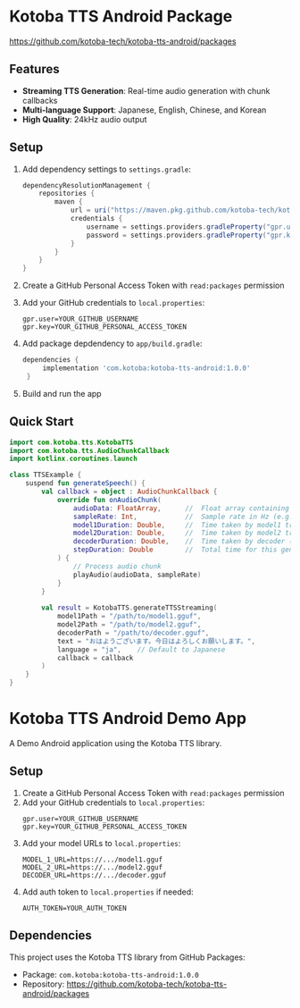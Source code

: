 # Kotoba TTS Android Package

https://github.com/kotoba-tech/kotoba-tts-android/packages

## Features

- **Streaming TTS Generation**: Real-time audio generation with chunk callbacks
- **Multi-language Support**: Japanese, English, Chinese, and Korean
- **High Quality**: 24kHz audio output

## Setup

1. Add dependency settings to `settings.gradle`:
   ```gradle
   dependencyResolutionManagement {
       repositories {
           maven {
               url = uri("https://maven.pkg.github.com/kotoba-tech/kotoba-tts-android")
               credentials {
                   username = settings.providers.gradleProperty("gpr.user").orNull ?: System.getenv("GITHUB_ACTOR")
                   password = settings.providers.gradleProperty("gpr.key").orNull ?: System.getenv("GITHUB_TOKEN")
               }
           }
       }
   }
   ```

2. Create a GitHub Personal Access Token with `read:packages` permission
3. Add your GitHub credentials to `local.properties`:
   ```
   gpr.user=YOUR_GITHUB_USERNAME
   gpr.key=YOUR_GITHUB_PERSONAL_ACCESS_TOKEN
   ```
4. Add package depdendency to `app/build.gradle`:
   ```gradle
   dependencies {
        implementation 'com.kotoba:kotoba-tts-android:1.0.0'
    }
   ```
5. Build and run the app

## Quick Start

```kotlin
import com.kotoba.tts.KotobaTTS
import com.kotoba.tts.AudioChunkCallback
import kotlinx.coroutines.launch

class TTSExample {
    suspend fun generateSpeech() {
        val callback = object : AudioChunkCallback {
            override fun onAudioChunk(
                audioData: FloatArray,      //  Float array containing audio samples (PCM format)
                sampleRate: Int,            //  Sample rate in Hz (e.g., 24000)
                model1Duration: Double,     //  Time taken by model1 transformer (seconds)
                model2Duration: Double,     //  Time taken by model2 transformer (seconds)
                decoderDuration: Double,    //  Time taken by decoder (seconds)
                stepDuration: Double        //  Total time for this generation step (seconds)
            ) {
                // Process audio chunk
                playAudio(audioData, sampleRate)
            }
        }
        
        val result = KotobaTTS.generateTTSStreaming(
            model1Path = "/path/to/model1.gguf",
            model2Path = "/path/to/model2.gguf",
            decoderPath = "/path/to/decoder.gguf",
            text = "おはようございます。今日はよろしくお願いします。",
            language = "ja",    // Default to Japanese
            callback = callback
        )
    }
}
```

# Kotoba TTS Android Demo App

A Demo Android application using the Kotoba TTS library.

## Setup

1. Create a GitHub Personal Access Token with `read:packages` permission
2. Add your GitHub credentials to `local.properties`:
   ```
   gpr.user=YOUR_GITHUB_USERNAME
   gpr.key=YOUR_GITHUB_PERSONAL_ACCESS_TOKEN
   ```
3. Add your model URLs to `local.properties`:
   ```
   MODEL_1_URL=https://.../model1.gguf
   MODEL_2_URL=https://.../model2.gguf
   DECODER_URL=https://.../decoder.gguf
   ```
4. Add auth token to `local.properties` if needed:
   ```
   AUTH_TOKEN=YOUR_AUTH_TOKEN
   ```

## Dependencies

This project uses the Kotoba TTS library from GitHub Packages:
- Package: `com.kotoba:kotoba-tts-android:1.0.0`
- Repository: https://github.com/kotoba-tech/kotoba-tts-android/packages